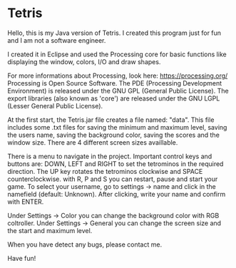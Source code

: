 # Tetris
Hello, this is my Java version of Tetris. I created this program just for fun and I am not a
software engineer.

I created it in Eclipse and used the Processing core for basic 
functions like displaying the window, colors, I/O and draw shapes.

For more informations about Processing, look here: https://processing.org/
Processing is Open Source Software. The PDE (Processing Development Environment) is released 
under the GNU GPL (General Public License). The export libraries (also known as 'core') are 
released under the GNU LGPL (Lesser General Public License).

At the first start, the Tetris.jar file creates a file named: "data". This file includes some .txt
files for saving the minimum and maximum level, saving the users name, saving the background color, 
saving the scores and the window size. There are 4 different screen sizes availlable.

There is a menu to navigate in the project. Important control keys and buttons are: DOWN, LEFT and RIGHT to set
the tetrominos in the required direction. The UP key rotates the tetrominos clockwise and SPACE counterclockwise.
with R, P and S you can restart, pause and start your game.
To select your username, go to settings -> name and click in the namefield (default: Unknown). After clicking, write
your name and confirm with ENTER.

Under Settings -> Color you can change the background color with RGB coltroller. Under Settings -> General
you can change the screen size and the start and maximum level.

When you have detect any bugs, please contact me.

Have fun!
